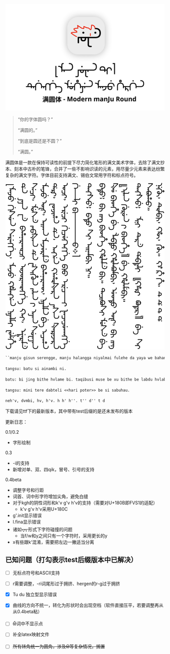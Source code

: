 ![logo](img/logo.svg)

> “你的字体圆吗？”
>
> “满圆的。”
>
> “到底是圆还是不圆？”
>
> “满圆。”

满圆体是一款在保持可读性的前提下尽力简化笔形的满文美术字体，去除了满文抄本、刻本中古朴的笔锋，合并了一些不影响识读的元素，用尽量少元素来表达纷繁复杂的满文字符。字体目前支持满文、锡伯文常用字符和标点符号。

![sample](img/sample.svg)

```tex
``manju gisun serengge, manju halangga niyalmai fulehe da yaya we bahanarakvqi ojorakvngge kai, adarame seqi, muse jabxan de wesihun jalan -i ayan suwayan manju ofi, aika manjurame bahanarakv, niyalma be aqaha dari, fonjiha \nolinebreak de, angga gahvxara yasa xarinjara oqi, ereqi giqukengge biu ereq=====i fanqaqukangge ge=====li bi===============o::''

tangsu: batu si ainambi ni.

batu: bi jing bithe hvlame bi. taqibusi muse be xu bithe be labdu hvlabumbi, uttu ofi, bi jing <<ilan gurun -i bithe>> be hvlamebi.

tangsu: mini tere dabteli <<hari poter>> be si sabuhau.

neh'v, dvmbi, hv, h'v. h h' h''. t'' d'' t d 
```

下载请见ttf下的最新版本，其中带有test后缀的是还未发布的版本

更新日志：

0.1/0.2

- 字形绘制

0.3

- -i的支持
- 新增对单、双、四qik，冒号、引号的支持

0.4beta

- 调整字号和行距
- 词首、词中形字符增加尖角，避免白缝
- 对于kgh的阴性词形和k'v g'v h'v的支持（需要对U+180B即FVS1的适配）
  - k'v g'v h'v采用U+180C
- g'.init显示错误
- l.fina显示错误
- 诸如᠊ᠸᠠᠶ᠊形式下字符碰撞的问题
  - 当f/w和y之间只有一个字符时，采用更长的y
- x有些跟k‘混淆，需要把左边一撇适当分离

## 已知问题（打勾表示test后缀版本中已解决）

- [ ] 无标点符号和ASCII支持
- [ ] r需要调整，-ri词尾形过于拥挤、hergen的r-g过于拥挤
- [x] Tu du 独立型显示错误
- [x] 曲线的方向不统一，转化为形状时会出现空档（软件直接压平，若要调整再从从0.4beta粘）
- [ ] ᠪᡠ词中不显示点
- [ ] 补全latex映射文件
- [ ] ~~所有转角统一为圆角，涉及ᠪᠣ等复杂情况，搁置~~



